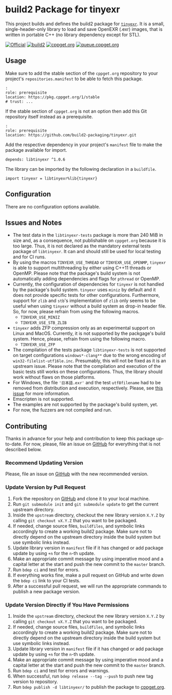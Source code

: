 # build2 Package for tinyexr

This project builds and defines the build2 package for [`tinyexr`](https://github.com/syoyo/tinyexr).
It is a small, single-header-only library to load and save OpenEXR (.exr) images, that is written in portable C++ (no library dependency except for STL).

[![Official](https://img.shields.io/website/https/github.com/syoyo/tinyexr.svg?down_message=offline&label=Official&style=for-the-badge&up_color=blue&up_message=online)](https://github.com/syoyo/tinyexr)
[![build2](https://img.shields.io/website/https/github.com/build2-packaging/tinyexr.svg?down_message=offline&label=build2&style=for-the-badge&up_color=blue&up_message=online)](https://github.com/build2-packaging/tinyexr)
[![cppget.org](https://img.shields.io/website/https/cppget.org/libtinyexr.svg?down_message=offline&label=cppget.org&style=for-the-badge&up_color=blue&up_message=online)](https://cppget.org/libtinyexr)
[![queue.cppget.org](https://img.shields.io/website/https/queue.cppget.org/libtinyexr.svg?down_message=empty&down_color=blue&label=queue.cppget.org&style=for-the-badge&up_color=orange&up_message=running)](https://queue.cppget.org/libtinyexr)

## Usage
Make sure to add the stable section of the `cppget.org` repository to your project's `repositories.manifest` to be able to fetch this package.

    :
    role: prerequisite
    location: https://pkg.cppget.org/1/stable
    # trust: ...

If the stable section of `cppget.org` is not an option then add this Git repository itself instead as a prerequisite.

    :
    role: prerequisite
    location: https://github.com/build2-packaging/tinyexr.git

Add the respective dependency in your project's `manifest` file to make the package available for import.

    depends: libtinyexr ^1.0.6

The library can be imported by the following declaration in a `buildfile`.

    import tinyexr = libtinyexr%lib{tinyexr}

## Configuration
There are no configuration options available.

## Issues and Notes
- The test data in the `libtinyexr-tests` package is more than 240 MiB in size and, as a consequence, not publishable on `cppget.org` because it is too large. Thus, it is not declared as the mandatory external tests package of `libtinyexr`. It can and should still be used for local testing and for CI runs.
- By using the macros `TINYEXR_USE_THREAD` or `TINYEXR_USE_OPENMP`, `tinyexr` is able to support multithreading by either using C++11 threads or OpenMP. Please note that the package's build system is not automatically adding dependencies and flags for `pthread` or OpenMP.
- Currently, the configuration of dependencies for `tinyexr` is not handled by the package's build system. `tinyexr` uses `miniz` by default and it does not provide specific tests for other configurations. Furthermore, support for `zlib` and `stb`'s implementation of `zlib` only seems to be useful when using `tinyexr` without a build system as drop-in header file. So, for now, please refrain from using the following macros.
    + `TINYEXR_USE_MINIZ`
    + `TINYEXR_USE_STB_ZLIB`
- `tinyexr` adds ZFP compression only as an experimental support on Linux and MacOS. Currently, it is not supported by the packgage's build system. Hence, please, refrain from using the following macro.
    + `TINYEXR_USE_ZFP`
- The compilation of the tests package `libtinyexr-tests` is not supported on target configurations `windows*-clang**` due to the wrong encoding of `win32-filelist-utf16le.inc`. Presumably, this will not be fixed as it is an upstream issue. Please note that the compilation and execution of the basic tests still works on these configurations. Thus, the library should work without flaws on those platforms.
- For Windows, the file `'日本語.exr'` and the test `utf8filename` had to be removed from distribution and execution, respectively. Please, see [this issue](https://github.com/build2/build2/issues/307) for more information.
- Emscripten is not supported.
- The examples are not supported by the package's build system, yet.
- For now, the fuzzers are not compiled and run.

## Contributing
Thanks in advance for your help and contribution to keep this package up-to-date.
For now, please, file an issue on [GitHub](https://github.com/build2-packaging/tinyexr/issues) for everything that is not described below.

### Recommend Updating Version
Please, file an issue on [GitHub](https://github.com/build2-packaging/tinyexr/issues) with the new recommended version.

### Update Version by Pull Request
1. Fork the repository on [GitHub](https://github.com/build2-packaging/tinyexr) and clone it to your local machine.
2. Run `git submodule init` and `git submodule update` to get the current upstream directory.
3. Inside the `upstream` directory, checkout the new library version `X.Y.Z` by calling `git checkout vX.Y.Z` that you want to be packaged.
4. If needed, change source files, `buildfiles`, and symbolic links accordingly to create a working build2 package. Make sure not to directly depend on the upstream directory inside the build system but use symbolic links instead.
5. Update library version in `manifest` file if it has changed or add package update by using `+n` for the `n`-th update.
6. Make an appropriate commit message by using imperative mood and a capital letter at the start and push the new commit to the `master` branch.
7. Run `bdep ci` and test for errors.
8. If everything works fine, make a pull request on GitHub and write down the `bdep ci` link to your CI tests.
9. After a successful pull request, we will run the appropriate commands to publish a new package version.

### Update Version Directly if You Have Permissions
1. Inside the `upstream` directory, checkout the new library version `X.Y.Z` by calling `git checkout vX.Y.Z` that you want to be packaged.
2. If needed, change source files, `buildfiles`, and symbolic links accordingly to create a working build2 package. Make sure not to directly depend on the upstream directory inside the build system but use symbolic links instead.
3. Update library version in `manifest` file if it has changed or add package update by using `+n` for the `n`-th update.
4. Make an appropriate commit message by using imperative mood and a capital letter at the start and push the new commit to the `master` branch.
5. Run `bdep ci` and test for errors and warnings.
6. When successful, run `bdep release --tag --push` to push new tag version to repository.
7. Run `bdep publish -d libtinyexr/` to publish the package to [cppget.org](https://cppget.org).
